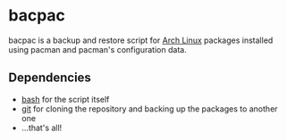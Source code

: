 bacpac
======

bacpac is a backup and restore script for [Arch Linux] packages installed using
pacman and pacman's configuration data.

[Arch Linux]: https://www.archlinux.org/

Dependencies
------------

* [bash] for the script itself
* [git] for cloning the repository and backing up the packages to another one
* ...that's all!

[bash]: https://www.archlinux.org/packages/core/x86_64/bash/
[git]: https://www.archlinux.org/packages/extra/x86_64/git/
